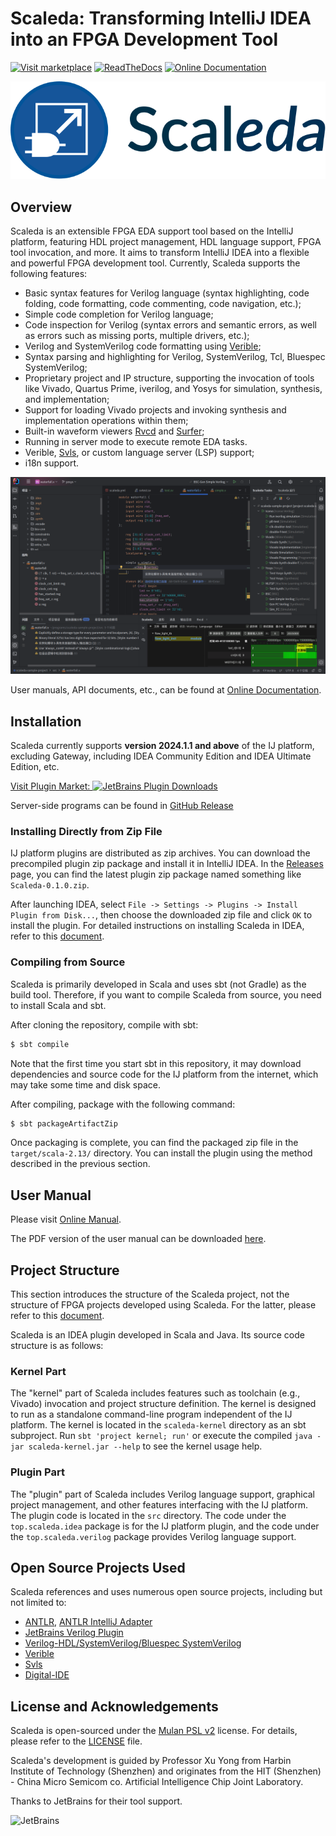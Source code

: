 # Scaleda: Transforming IntelliJ IDEA into an FPGA Development Tool

[![Visit marketplace](https://img.shields.io/jetbrains/plugin/d/21863?color=%2315559aff)](https://plugins.jetbrains.com/plugin/21863) [![ReadTheDocs](https://readthedocs.org/projects/scaleda/badge/?version=latest)](https://scaleda.readthedocs.io/zh-cn/latest/?badge=latest) [![Online Documentation](https://img.shields.io/badge/document-online-blue)](https://scaleda.top)

[![Visit marketplace](docs/images/icon-with-name.svg)](https://plugins.jetbrains.com/plugin/21863)

## Overview

Scaleda is an extensible FPGA EDA support tool based on the IntelliJ platform, featuring HDL project management, HDL language support, FPGA tool invocation, and more. It aims to transform IntelliJ IDEA into a flexible and powerful FPGA development tool. Currently, Scaleda supports the following features:

 - Basic syntax features for Verilog language (syntax highlighting, code folding, code formatting, code commenting, code navigation, etc.);
 - Simple code completion for Verilog language;
 - Code inspection for Verilog (syntax errors and semantic errors, as well as errors such as missing ports, multiple drivers, etc.);
 - Verilog and SystemVerilog code formatting using [Verible](https://github.com/chipsalliance/verible);
 - Syntax parsing and highlighting for Verilog, SystemVerilog, Tcl, Bluespec SystemVerilog;
 - Proprietary project and IP structure, supporting the invocation of tools like Vivado, Quartus Prime, iverilog, and Yosys for simulation, synthesis, and implementation;
 - Support for loading Vivado projects and invoking synthesis and implementation operations within them;
 - Built-in waveform viewers [Rvcd](https://github.com/Scaleda/rvcd) and [Surfer](https://gitlab.com/surfer-project/surfer);
 - Running in server mode to execute remote EDA tasks.
 - Verible, [Svls](https://github.com/dalance/svls), or custom language server (LSP) support;
 - i18n support.

![Verilog Development with Scaleda](docs/images/main-screenshot.png)

User manuals, API documents, etc., can be found at [Online Documentation](https://scaleda.top).

## Installation

Scaleda currently supports **version 2024.1.1 and above** of the IJ platform, excluding Gateway, including IDEA Community Edition and IDEA Ultimate Edition, etc.

[Visit Plugin Market: ![JetBrains Plugin Downloads](https://img.shields.io/jetbrains/plugin/d/21863?color=%2315559aff)](https://plugins.jetbrains.com/plugin/21863)

Server-side programs can be found in [GitHub Release](https://github.com/Scaleda/Scaleda/releases)

### Installing Directly from Zip File

IJ platform plugins are distributed as zip archives. You can download the precompiled plugin zip package and install it in IntelliJ IDEA. In the [Releases](https://github.com/Scaleda/Scaleda/releases) page, you can find the latest plugin zip package named something like `Scaleda-0.1.0.zip`.

After launching IDEA, select `File -> Settings -> Plugins -> Install Plugin from Disk...`, then choose the downloaded zip file and click `OK` to install the plugin. For detailed instructions on installing Scaleda in IDEA, refer to this [document](docs/installation.md).

### Compiling from Source

Scaleda is primarily developed in Scala and uses sbt (not Gradle) as the build tool. Therefore, if you want to compile Scaleda from source, you need to install Scala and sbt.

After cloning the repository, compile with sbt:

```bash
$ sbt compile
```

Note that the first time you start sbt in this repository, it may download dependencies and source code for the IJ platform from the internet, which may take some time and disk space.

After compiling, package with the following command:

```bash
$ sbt packageArtifactZip
```

Once packaging is complete, you can find the packaged zip file in the `target/scala-2.13/` directory. You can install the plugin using the method described in the previous section.

## User Manual

Please visit [Online Manual](https://scaleda.top/manual/index.html).

The PDF version of the user manual can be downloaded [here](https://github.com/Scaleda/Scaleda/blob/master/docs/scaleda-manual.pdf).

## Project Structure

This section introduces the structure of the Scaleda project, not the structure of FPGA projects developed using Scaleda. For the latter, please refer to this [document](docs/project.md).

Scaleda is an IDEA plugin developed in Scala and Java. Its source code structure is as follows:

### Kernel Part

The "kernel" part of Scaleda includes features such as toolchain (e.g., Vivado) invocation and project structure definition. The kernel is designed to run as a standalone command-line program independent of the IJ platform. The kernel is located in the `scaleda-kernel` directory as an sbt subproject. Run `sbt 'project kernel; run'` or execute the compiled `java -jar scaleda-kernel.jar --help` to see the kernel usage help.

### Plugin Part

The "plugin" part of Scaleda includes Verilog language support, graphical project management, and other features interfacing with the IJ platform. The plugin code is located in the `src` directory. The code under the `top.scaleda.idea` package is for the IJ platform plugin, and the code under the `top.scaleda.verilog` package provides Verilog language support.

## Open Source Projects Used

Scaleda references and uses numerous open source projects, including but not limited to:

 - [ANTLR](https://github.com/antlr/antlr4), [ANTLR IntelliJ Adapter](https://github.com/antlr/antlr4-intellij-adaptor)
 - [JetBrains Verilog Plugin](https://github.com/MrTsepa/jetbrains-verilog-plugin/)
 - [Verilog-HDL/SystemVerilog/Bluespec SystemVerilog](https://github.com/mshr-h/vscode-verilog-hdl-support)
 - [Verible](https://github.com/chipsalliance/verible)
 - [Svls](https://github.com/dalance/svls)
 - [Digital-IDE](https://github.com/Digital-EDA/Digital-IDE)

## License and Acknowledgements

Scaleda is open-sourced under the [Mulan PSL v2](https://license.coscl.org.cn/MulanPSL2) license. For details, please refer to the [LICENSE](https://github.com/Scaleda/Scaleda/blob/master/LICENSE) file.

Scaleda's development is guided by Professor Xu Yong from Harbin Institute of Technology (Shenzhen) and originates from the HIT (Shenzhen) - China Micro Semicom co. Artificial Intelligence Chip Joint Laboratory.

Thanks to JetBrains for their tool support.

![JetBrains](https://resources.jetbrains.com/storage/products/company/brand/logos/jb_beam.svg)